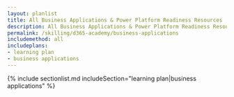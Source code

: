 ```yaml
---
layout: planlist
title: All Business Applications & Power Platform Readiness Resources
description: All Business Applications & Power Platform Readiness Resources.
permalink: /skilling/d365-academy/business-applications
includemethod: all
includeplans:
- learning plan
- business applications
---
```


{% include sectionlist.md 
    includeSection="learning plan|business applications" 
%}
